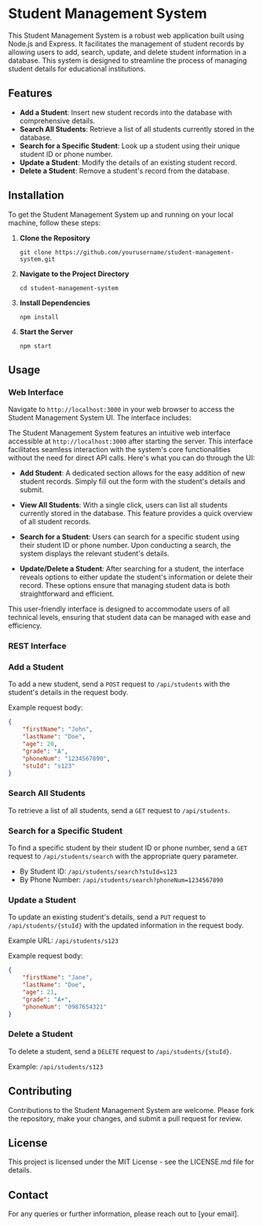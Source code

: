 # Student Management System

This Student Management System is a robust web application built using Node.js and Express. It facilitates the management of student records by allowing users to add, search, update, and delete student information in a database. This system is designed to streamline the process of managing student details for educational institutions.

## Features

- **Add a Student**: Insert new student records into the database with comprehensive details.
- **Search All Students**: Retrieve a list of all students currently stored in the database.
- **Search for a Specific Student**: Look up a student using their unique student ID or phone number.
- **Update a Student**: Modify the details of an existing student record.
- **Delete a Student**: Remove a student's record from the database.

## Installation

To get the Student Management System up and running on your local machine, follow these steps:

1. **Clone the Repository**
   ```
   git clone https://github.com/yourusername/student-management-system.git
   ```
2. **Navigate to the Project Directory**
   ```
   cd student-management-system
   ```
3. **Install Dependencies**
   ```
   npm install
   ```
4. **Start the Server**
   ```
   npm start
   ```

## Usage

### Web Interface

Navigate to `http://localhost:3000` in your web browser to access the Student Management System UI. The interface includes:

The Student Management System features an intuitive web interface accessible at `http://localhost:3000` after starting the server. This interface facilitates seamless interaction with the system's core functionalities without the need for direct API calls. Here's what you can do through the UI:

- **Add Student**: A dedicated section allows for the easy addition of new student records. Simply fill out the form with the student's details and submit.

- **View All Students**: With a single click, users can list all students currently stored in the database. This feature provides a quick overview of all student records.

- **Search for a Student**: Users can search for a specific student using their student ID or phone number. Upon conducting a search, the system displays the relevant student's details.

- **Update/Delete a Student**: After searching for a student, the interface reveals options to either update the student's information or delete their record. These options ensure that managing student data is both straightforward and efficient.

This user-friendly interface is designed to accommodate users of all technical levels, ensuring that student data can be managed with ease and efficiency.

### REST Interface

### Add a Student

To add a new student, send a `POST` request to `/api/students` with the student's details in the request body.

Example request body:
```json
{
    "firstName": "John",
    "lastName": "Doe",
    "age": 20,
    "grade": "A",
    "phoneNum": "1234567890",
    "stuId": "s123"
}
```

### Search All Students

To retrieve a list of all students, send a `GET` request to `/api/students`.

### Search for a Specific Student

To find a specific student by their student ID or phone number, send a `GET` request to `/api/students/search` with the appropriate query parameter.

- By Student ID: `/api/students/search?stuId=s123`
- By Phone Number: `/api/students/search?phoneNum=1234567890`

### Update a Student

To update an existing student's details, send a `PUT` request to `/api/students/{stuId}` with the updated information in the request body.

Example URL: `/api/students/s123`

Example request body:
```json
{
    "firstName": "Jane",
    "lastName": "Doe",
    "age": 21,
    "grade": "A+",
    "phoneNum": "0987654321"
}
```

### Delete a Student

To delete a student, send a `DELETE` request to `/api/students/{stuId}`.

Example: `/api/students/s123`

## Contributing

Contributions to the Student Management System are welcome. Please fork the repository, make your changes, and submit a pull request for review.

## License

This project is licensed under the MIT License - see the LICENSE.md file for details.

## Contact

For any queries or further information, please reach out to [your email].